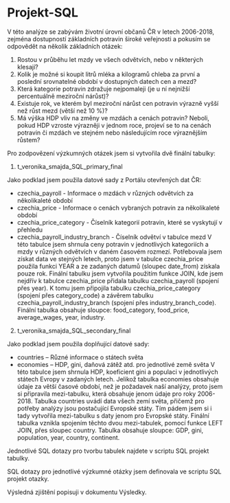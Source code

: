 # Projekt-SQL

V této analýze se zabývám životní úrovní občanů ČR v letech 2006-2018, zejména dostupností základních potravin široké veřejnosti a pokusím se odpovědět na několik základních otázek:
1.	Rostou v průběhu let mzdy ve všech odvětvích, nebo v některých klesají?
2.	Kolik je možné si koupit litrů mléka a kilogramů chleba za první a poslední srovnatelné období v dostupných datech cen a mezd?
3.	Která kategorie potravin zdražuje nejpomaleji (je u ní nejnižší percentuálně meziroční nárůst)?
4.	Existuje rok, ve kterém byl meziroční nárůst cen potravin výrazně vyšší než růst mezd (větší než 10 %)?
5.	Má výška HDP vliv na změny ve mzdách a cenách potravin? Neboli, pokud HDP vzroste výrazněji v jednom roce, projeví se to na cenách potravin či mzdách ve stejném       nebo následujícím roce výraznějším růstem?

Pro zodpovězení výzkumných otázek jsem si vytvořila dvě finální tabulky:

1.	t_veronika_smajda_SQL_primary_final

Jako podklad jsem použila datové sady z Portálu otevřených dat ČR:
-	czechia_payroll - Informace o mzdách v různých odvětvích za několikaleté období
-	czechia_price - Informace o cenách vybraných potravin za několikaleté období
-	czechia_price_category - Číselník kategorií potravin, které se vyskytují v přehledu
-	czechia_payroll_industry_branch - Číselník odvětví v tabulce mezd
V této tabulce jsem shrnula ceny potravin v jednotlivých kategoriích a mzdy v různých odvětvích v daném časovém rozmezí. Potřebovala jsem získat data ve stejných letech, proto jsem v tabulce czechia_price použila funkci YEAR a ze zadaných datumů (sloupec date_from) získala pouze rok.
Finální tabulku jsem vytvořila použitím funkce JOIN, kde jsem nejdřív k tabulce czechia_price přidala tabulku czechia_payroll (spojení přes year). K tomu jsem připojila tabulku czechia_price_category (spojení přes category_code) a závěrem tabulku czechia_payroll_industry_branch (spojení přes industry_branch_code).
Finální tabulka obsahuje sloupce: food_category, food_price, average_wages, year, industry.

2.	t_veronika_smajda_SQL_secondary_final

Jako podklad jsem použila doplňující datové sady:
-	countries – Různé informace o státech světa
-	economies – HDP, gini, daňová zátěž atd. pro jednotlivé země světa
V této tabulce jsem shrnula HDP, koeficient gini a populaci v jednotlivých státech Evropy v zadaných letech.
Jelikož tabulka economies obsahuje údaje za větší časové období, než je požadavek naší analýzy, proto jsem si připravila mezi-tabulku, která obsahuje jenom údaje pro roky 2006-2018.
Tabulka countries uvádí data všech zemí světa, přičemž pro potřeby analýzy jsou postačující Evropské státy. Tím pádem jsem si i tady vytvořila mezi-tabulku s daty jenom pro Evropské státy.
Finální tabulka vznikla spojením těchto dvou mezi-tabulek, pomocí funkce LEFT JOIN, přes sloupec country.
Tabulka obsahuje sloupce: GDP, gini, population, year, country, continent.

Jednotlivé SQL dotazy pro tvorbu tabulek najdete v scriptu SQL projekt tabulky.

SQL dotazy pro jednotlivé výzkumné otázky jsem definovala ve scriptu SQL projekt otazky.

Výsledná zjištění popisuji v dokumentu Výsledky.
